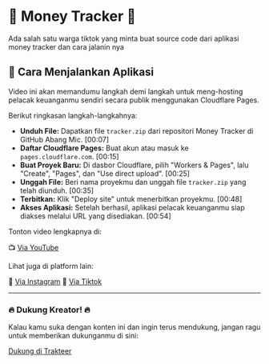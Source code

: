 # 💸 Money Tracker 💸

Ada salah satu warga tiktok yang minta buat source code dari aplikasi money tracker dan cara jalanin nya

## 🚀 Cara Menjalankan Aplikasi

Video ini akan memandumu langkah demi langkah untuk meng-hosting pelacak keuanganmu sendiri secara publik menggunakan Cloudflare Pages.

Berikut ringkasan langkah-langkahnya:

* **Unduh File:** Dapatkan file `tracker.zip` dari repositori Money Tracker di GitHub Abang Mic. [00:07]
* **Daftar Cloudflare Pages:** Buat akun atau masuk ke `pages.cloudflare.com`. [00:15]
* **Buat Proyek Baru:** Di dasbor Cloudflare, pilih "Workers & Pages", lalu "Create", "Pages", dan "Use direct upload". [00:25]
* **Unggah File:** Beri nama proyekmu dan unggah file `tracker.zip` yang telah diunduh. [00:35]
* **Terbitkan:** Klik "Deploy site" untuk menerbitkan proyekmu. [00:48]
* **Akses Aplikasi:** Setelah berhasil, aplikasi pelacak keuanganmu siap diakses melalui URL yang disediakan. [00:54]

Tonton video lengkapnya di:

📺 [Via YouTube](https://youtube.com/shorts/U9V-vhHTRZI?si=SuWX--Nb8JrUjp53)

Lihat juga di platform lain:

📸 [Via Instagram](https://www.instagram.com/reel/DLZD5w2SP5G/?igsh=MWtjNnY0cTFxcnVwaA==)
🎵 [Via Tiktok](https://vt.tiktok.com/ZSBJo4bKg/)

---

### 🔥 Dukung Kreator! 🔥

Kalau kamu suka dengan konten ini dan ingin terus mendukung, jangan ragu untuk memberikan dukunganmu di sini:

[Dukung di Trakteer](https://trakteer.id/abangmik/tip)
